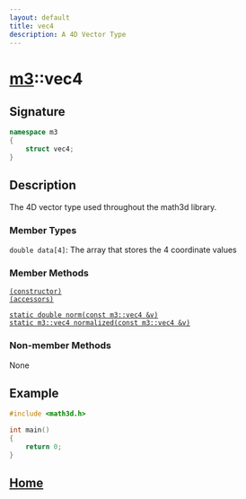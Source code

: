 ```yaml
---
layout: default
title: vec4
description: A 4D Vector Type
---
```


# [m3](https://developergy.github.io/math3d/)::vec4

## Signature

```c++
namespace m3
{
    struct vec4;
}
```

## Description

The 4D vector type used throughout the math3d library.

### Member Types

`double data[4]`: The array that stores the 4 coordinate values

### Member Methods

[`(constructor)`](../functions/vec4/constructor.md)  
[`(accessors)`](../functions/vec4/accessors.md)   

[`static double norm(const m3::vec4 &v)`]()  
[`static m3::vec4 normalized(const m3::vec4 &v)`]()

### Non-member Methods

None

## Example

```c++
#include <math3d.h>

int main()
{
    return 0;
}
```

## [Home](https://developergy.github.io/math3d/)